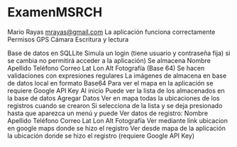 # ExamenMSRCH
Mario Rayas
mrayas@gmail.com
La aplicación funciona correctamente
Permisos
GPS
Cámara
Escritura y lectura

Base de datos en SQLLite
Simula un login (tiene usuario y contraseña fija) si se cambia no permitirá acceder a la aplicación)
Se almacena
Nombre
Apellido
Teléfono
Correo
Lat
Lon
Alt
Fotografía (Base 64)
Se hacen validaciones con expresiones regulares
La imágenes de almacena en base de datos local en formato Base64
Para ver el mapa en la aplicación se requiere Google API Key
Al inicio
Puede ver la lista de los almacenados en la base de datos
Agregar Datos
Ver en mapa todas la ubicaciones de los registros cuando se crearon
Si selecciona de la lista y se deja presionado hasta que aparezca un menú y puede
Ver datos de registro:
Nombre
Apellido
Teléfono
Correo
Lat
Lon
Alt
Fotografía
Ver mediante link ubicacion en google maps donde se hizo el registro
Ver desde mapa de la aplicación la ubicación donde se hizo el registro (requiere Google API Key)

